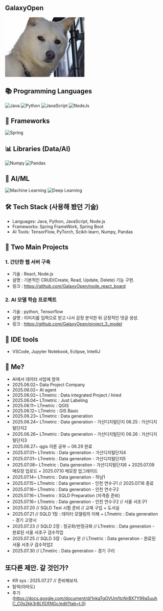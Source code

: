## GalaxyOpen


<img src="https://github.com/GalaxyOpen/GalaxyOpen/blob/main/Dogbin.jpg?raw=true" alt="GalaxyOpen" />


## 📚 Programming Languages
![Java](https://img.shields.io/badge/Java-Language-red?logo=openjdk&style=flat-square)
![Python](https://img.shields.io/badge/Python-Language-blue?logo=python&style=flat-square)
![JavaScript](https://img.shields.io/badge/JavaScript-Language-yellow?logo=javascript&style=flat-square)
![NodeJs](https://img.shields.io/badge/NodeJs-Backend-green?logo=nodedotjs&style=flat-square)
<br>

## 🚀 Frameworks
![Spring](https://img.shields.io/badge/Spring-Framework-brightgreen?logo=spring&style=flat-square) 
<br>

## 📊 Libraries (Data/AI)
![Numpy](https://img.shields.io/badge/Numpy-Library-orange?logo=python&style=flat-square)
![Pandas](https://img.shields.io/badge/Pandas-Library-lightgrey?logo=pandas&style=flat-square)
<br>

## 🤖 AI/ML
![Machine Learning](https://img.shields.io/badge/Machine%20Learning-AI-purple?logo=ai&style=flat-square)
![Deep Learning](https://img.shields.io/badge/Deep%20Learning-AI-pink?logo=deepnote&style=flat-square)
<br>

## 🛠 Tech Stack (사용해 봤던 기술)
- Languages: Java, Python, JavaScript, Node.js
- Frameworks: Spring FrameWork, Spring Boot
- AI Tools: TensorFlow, PyTorch, Scikit-learn, Numpy, Pandas

## 🚀 Two Main Projects
### 1. 간단한 웹 서버 구축
- 기술 : React, Node.js
- 설명 : 기본적인 CRUD(Create, Read, Update, Delete) 기능 구현.
- 링크 : https://github.com/GalaxyOpen/node_react_board

### 2. AI 모델 학습 프로젝트 
- 기술 : python, Tensorflow
- 설명 : 이미지를 입력으로 받고 나서 감정 분석한 뒤 긍정적인 댓글 생성.
- 링크 : https://github.com/GalaxyOpen/project_3_model

## 🧰 IDE tools
- VSCode, Jupyter Notebook, Eclipse, IntelliJ

## 🎯 Me?
 - AI에서 데이터 사업에 참여
 - 2025.06.02~ Data Project Company
 - 2025.06.02~ AI agent
 - 2025.06.02~ LTmetric : Data integrated Project / hired
 - 2025.06.04~ LTmetric : Just Labeling
 - 2025.06.11~ LTmetric : QGIS
 - 2025.06.12~ LTmetric : GIS Basic
 - 2025.06.23~ LTmetric : Data generation
  - 2025.06.24~ LTmetric : Data generation - 가산디지털단지 06.25 : 가산디지털단지2
  - 2025.06.26~ LTmetric : Data generation - 가산디지털단지 06.26 : 가산디지털단지3
  - 2025.06.27~ qgis 이론 공부 ~ 06.29 완료
  - 2025.07.01~ LTmetric : Data generation - 가산디지털단지4
  - 2025.07.01~ LTmetric : Data generation - 가산디지털단지5
  - 2025.07.08~ LTmetric : Data generation - 가산디지털단지6 + 2025.07.09 메모장 업로드 + 2025.07.10 메모장 업그레이드
  - 2025.07.14~ LTmetric : Data generation - 하남1
  - 2025.07.15~ LTmetric : Data generation - 인천 연수구1 // 2025.07.16 종료
  - 2025.07.16~ LTmetric : Data generation - 인천 연수구2
  - 2025.07.16~ LTmetric : SQLD Preparation (자격증 준비)
  - 2025.07.16~ LTmetric : Data generation - 인천 연수구2 // 서울 서초구1
  - 2025.07.20 // SQLD Test 시험 준비 // 교재 구입 + 도서실
  - 2025.07.21 // SQLD 1장 : 데이터 모델링의 이해 + LTmetric : Data generation - 경기 고양시
  - 2025.07.23 // SQLD 2장 : 정규화/반정규화 // LTmetric : Data generation - 완료된 서울 서초구 검수작업
  - 2025.07.25 // SQLD 3장 : Query 문 // LTmetric : Data generation - 완료된 서울 서초구 검수작업2
  - 2025.07.30 // LTmetirc : Data generation - 경기 구리 

## 또다른 제안. 갈 것인가? 
- KR sys : 2025.07.27 // 준비해보자.
- 탈락(아마도)
- 후기 (https://docs.google.com/document/d/1nkaTgGVUm1tcNrBX7Y99a5uuhC_C0s2kk3r8LfGXNGc/edit?tab=t.0)
